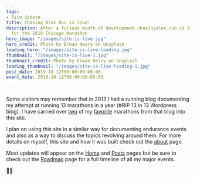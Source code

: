 ```yaml
---
tags:
- Site Update
title: Chasing Alex Run is live!
description: After a furious month of development chasingalex.run is live in time
  for the 2019 Chicago Marathon
hero_image: "/images/site-is-live.jpg"
hero_credit: Photo by Erwan Hesry on Unsplash
loading_hero: "/images/site-is-live-loading.jpg"
thumbnail: "/images/site-is-live-1.jpg"
thumbnail_credit: Photo by Erwan Hesry on Unsplash
loading_thumbnail: "/images/site-is-live-loading-1.jpg"
post_date: 2019-10-12T00:00:00-05:00
event_date: 2019-10-12T00:00:00-05:00

---
```

Some visitors may remember that in 2013 I had a running blog documenting my attempt at running 13 marathons in a year (#RIP 13 in 13 Wordpress blog). I have carried over [two](https://chasingalex.run/posts/marathon-20-bank-of-america-chicago-marathon-2013/ "Chicago Marathon 2013") of my [favorite](https://chasingalex.run/posts/big-sur-marathon-2013-recap/ "Big Sur Marathon") marathons from that blog into this site.

I plan on using this site in a similar way for documenting endurance events and also as a way to discuss the topics revolving around them. For more details on myself, this site and how it was built check out the [about](https://chasingalex.run/about/ "About") page.

Most updates will appear on the [Home](https://chasingalex.run/ "Home") and [Posts](https://chasingalex.run/posts/ "Posts") pages but be sure to check out the [Roadmap](https://chasingalex.run/roadmap/ "Roadmap") page for a full timeline of all my major events.

🏃‍♂️